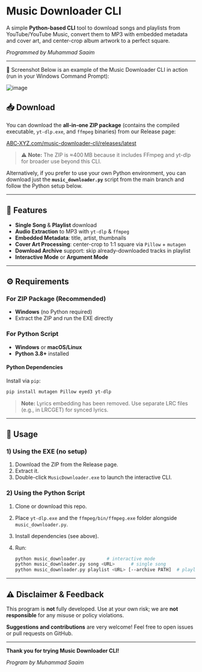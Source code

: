 # Music Downloader CLI

A simple **Python-based CLI** tool to download songs and playlists from YouTube/YouTube Music, convert them to MP3 with embedded metadata and cover art, and center-crop album artwork to a perfect square.

*Programmed by Muhammad Saaim*

---
📸 Screenshot
Below is an example of the Music Downloader CLI in action (run in your Windows Command Prompt):

![image](https://github.com/user-attachments/assets/f67f9b76-9d27-48a9-8c3e-49b89ce4215a)


## 📥 Download

You can download the **all-in-one ZIP package** (contains the compiled executable, `yt-dlp.exe`, and `ffmpeg` binaries) from our Release page:

[ABC‑XYZ.com/music-downloader-cli/releases/latest](https://ABC-XYZ.com/music-downloader-cli/releases/latest)

> ⚠️ **Note:** The ZIP is ≈400 MB because it includes FFmpeg and yt-dlp for broader use beyond this CLI.

Alternatively, if you prefer to use your own Python environment, you can download just the **`music_downloader.py`** script from the main branch and follow the Python setup below.

---

## 🔧 Features

* **Single Song** & **Playlist** download
* **Audio Extraction** to MP3 with `yt-dlp` & `ffmpeg`
* **Embedded Metadata**: title, artist, thumbnails
* **Cover Art Processing**: center-crop to 1:1 square via `Pillow` + `mutagen`
* **Download Archive** support: skip already-downloaded tracks in playlist
* **Interactive Mode** or **Argument Mode**

---

## ⚙️ Requirements

### For ZIP Package (Recommended)

* **Windows** (no Python required)
* Extract the ZIP and run the EXE directly

### For Python Script

* **Windows** or **macOS/Linux**
* **Python 3.8+** installed

#### Python Dependencies

Install via `pip`:

```bash
pip install mutagen Pillow eyed3 yt-dlp
```

> **Note:** Lyrics embedding has been removed. Use separate LRC files (e.g., in LRCGET) for synced lyrics.

---

## 🚀 Usage

### 1) Using the EXE (no setup)

1. Download the ZIP from the Release page.
2. Extract it.
3. Double-click `MusicDownloader.exe` to launch the interactive CLI.

### 2) Using the Python Script

1. Clone or download this repo.
2. Place `yt-dlp.exe` and the `ffmpeg/bin/ffmpeg.exe` folder alongside `music_downloader.py`.
3. Install dependencies (see above).
4. Run:

   ```bash
   python music_downloader.py        # interactive mode
   python music_downloader.py song <URL>      # single song
   python music_downloader.py playlist <URL> [--archive PATH]  # playlist
   ```

---

## ⚠️ Disclaimer & Feedback

This program is **not** fully developed. Use at your own risk; we are **not responsible** for any misuse or policy violations.

**Suggestions and contributions** are very welcome! Feel free to open issues or pull requests on GitHub.

---

**Thank you for trying Music Downloader CLI!**

*Program by Muhammad Saaim*
